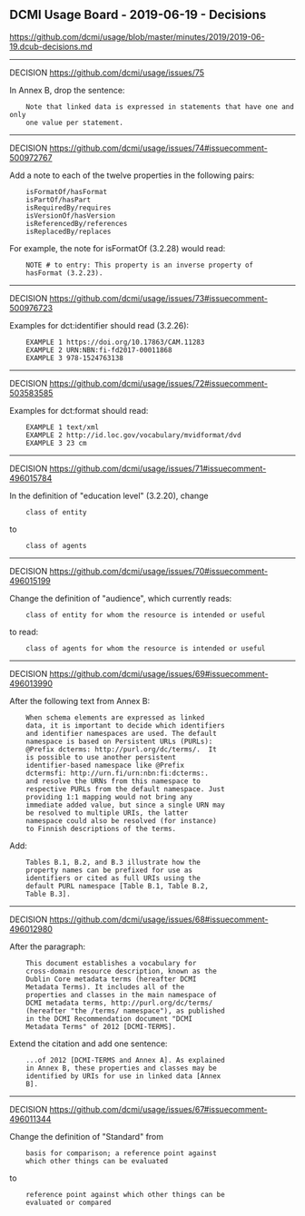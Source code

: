 ## DCMI Usage Board - 2019-06-19 - Decisions
    
https://github.com/dcmi/usage/blob/master/minutes/2019/2019-06-19.dcub-decisions.md

----------------------------------------------------------
DECISION https://github.com/dcmi/usage/issues/75 

  In Annex B, drop the sentence:

        Note that linked data is expressed in statements that have one and only
        one value per statement.

----------------------------------------------------------
DECISION https://github.com/dcmi/usage/issues/74#issuecomment-500972767

  Add a note to each of the twelve properties in the following pairs:

        isFormatOf/hasFormat
        isPartOf/hasPart
        isRequiredBy/requires
        isVersionOf/hasVersion
        isReferencedBy/references
        isReplacedBy/replaces

  For example, the note for isFormatOf (3.2.28) would read:

        NOTE # to entry: This property is an inverse property of 
        hasFormat (3.2.23).

----------------------------------------------------------
DECISION https://github.com/dcmi/usage/issues/73#issuecomment-500976723

  Examples for dct:identifier should read (3.2.26):

        EXAMPLE 1 https://doi.org/10.17863/CAM.11283
        EXAMPLE 2 URN:NBN:fi-fd2017-00011868
        EXAMPLE 3 978-1524763138

----------------------------------------------------------
DECISION https://github.com/dcmi/usage/issues/72#issuecomment-503583585

  Examples for dct:format should read:

        EXAMPLE 1 text/xml
        EXAMPLE 2 http://id.loc.gov/vocabulary/mvidformat/dvd
        EXAMPLE 3 23 cm

----------------------------------------------------------
DECISION https://github.com/dcmi/usage/issues/71#issuecomment-496015784

  In the definition of "education level" (3.2.20), change

        class of entity

  to

        class of agents

----------------------------------------------------------
DECISION https://github.com/dcmi/usage/issues/70#issuecomment-496015199

  Change the definition of "audience", which currently reads:

        class of entity for whom the resource is intended or useful

  to read:

        class of agents for whom the resource is intended or useful

----------------------------------------------------------
DECISION https://github.com/dcmi/usage/issues/69#issuecomment-496013990

  After the following text from Annex B:

        When schema elements are expressed as linked
        data, it is important to decide which identifiers
        and identifier namespaces are used. The default
        namespace is based on Persistent URLs (PURLs):
        @Prefix dcterms: http://purl.org/dc/terms/.  It
        is possible to use another persistent
        identifier-based namespace like @Prefix
        dctermsfi: http://urn.fi/urn:nbn:fi:dcterms:.
        and resolve the URNs from this namespace to
        respective PURLs from the default namespace. Just
        providing 1:1 mapping would not bring any
        immediate added value, but since a single URN may
        be resolved to multiple URIs, the latter
        namespace could also be resolved (for instance)
        to Finnish descriptions of the terms.

  Add:

        Tables B.1, B.2, and B.3 illustrate how the
        property names can be prefixed for use as
        identifiers or cited as full URIs using the
        default PURL namespace [Table B.1, Table B.2,
        Table B.3].

----------------------------------------------------------
DECISION https://github.com/dcmi/usage/issues/68#issuecomment-496012980

  After the paragraph:

        This document establishes a vocabulary for
        cross-domain resource description, known as the
        Dublin Core metadata terms (hereafter DCMI
        Metadata Terms). It includes all of the
        properties and classes in the main namespace of
        DCMI metadata terms, http://purl.org/dc/terms/
        (hereafter "the /terms/ namespace"), as published
        in the DCMI Recommendation document "DCMI
        Metadata Terms" of 2012 [DCMI-TERMS].

  Extend the citation and add one sentence:

        ...of 2012 [DCMI-TERMS and Annex A]. As explained
        in Annex B, these properties and classes may be
        identified by URIs for use in linked data [Annex
        B].

----------------------------------------------------------
DECISION https://github.com/dcmi/usage/issues/67#issuecomment-496011344

  Change the definition of "Standard" from

        basis for comparison; a reference point against
        which other things can be evaluated

  to

        reference point against which other things can be
        evaluated or compared

